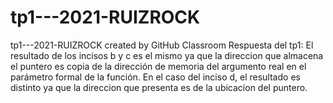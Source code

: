 # tp1---2021-RUIZROCK
tp1---2021-RUIZROCK created by GitHub Classroom
Respuesta del tp1:  El resultado de los incisos b y c es el mismo ya que la direccion que almacena el puntero es copia de la dirección de memoria del argumento real en el parámetro formal de la función.
En el caso del inciso d, el resultado es distinto ya que la direccion que presenta es de la ubicacion del puntero.
